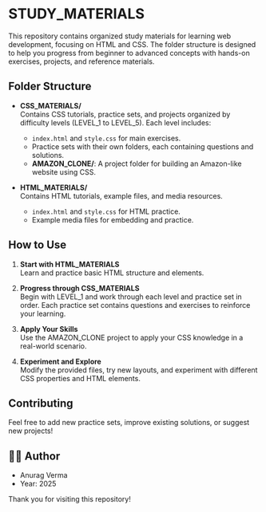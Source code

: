 # STUDY_MATERIALS

This repository contains organized study materials for learning web development, focusing on HTML and CSS. The folder structure is designed to help you progress from beginner to advanced concepts with hands-on exercises, projects, and reference materials.

## Folder Structure

- **CSS_MATERIALS/**  
  Contains CSS tutorials, practice sets, and projects organized by difficulty levels (LEVEL_1 to LEVEL_5). Each level includes:
  - `index.html` and `style.css` for main exercises.
  - Practice sets with their own folders, each containing questions and solutions.
  - **AMAZON_CLONE/**: A project folder for building an Amazon-like website using CSS.

- **HTML_MATERIALS/**  
  Contains HTML tutorials, example files, and media resources.
  - `index.html` and `style.css` for HTML practice.
  - Example media files for embedding and practice.

## How to Use

1. **Start with HTML_MATERIALS**  
   Learn and practice basic HTML structure and elements.

2. **Progress through CSS_MATERIALS**  
   Begin with LEVEL_1 and work through each level and practice set in order. Each practice set contains questions and exercises to reinforce your learning.

3. **Apply Your Skills**  
   Use the AMAZON_CLONE project to apply your CSS knowledge in a real-world scenario.

4. **Experiment and Explore**  
   Modify the provided files, try new layouts, and experiment with different CSS properties and HTML elements.

## Contributing

Feel free to add new practice sets, improve existing solutions, or suggest new projects!

## 🧑‍💻 Author
  - Anurag Verma 
  - Year: 2025  

Thank you for visiting this repository!
